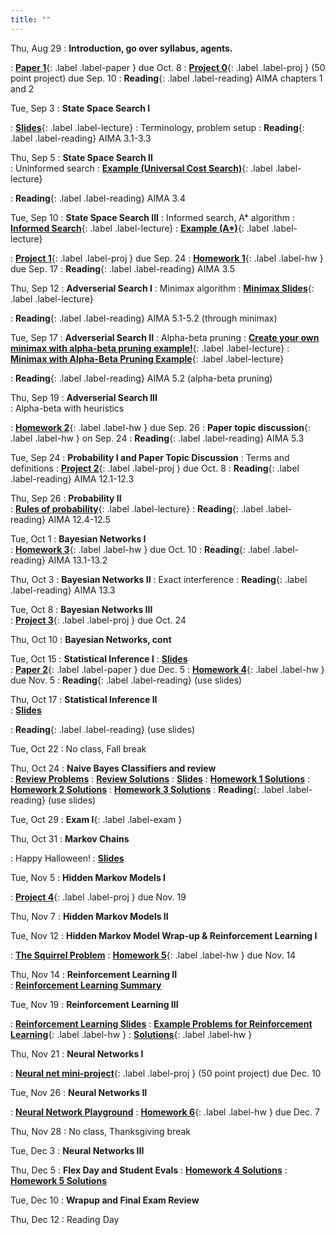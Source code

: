 ```yaml
---
title: ""
---
```


<!--- CS 372 AI --->


Thu, Aug 29
: **Introduction, go over syllabus, agents.** 
<!--- Slides ---> 
: [**Paper 1**](papers/paper1){: .label .label-paper } due Oct. 8
: [**Project 0**](projects/proj0){: .label .label-proj } (50 point project) due Sep. 10
: **Reading**{: .label .label-reading} AIMA chapters 1 and 2

Tue, Sep 3
: **State Space Search I**   
<!--- Slides --->
: [**Slides**](lectures/search/f23-search-slides.pdf){: .label .label-lecture} 
: Terminology, problem setup
: **Reading**{: .label .label-reading} AIMA 3.1-3.3

Thu, Sep 5
: **State Space Search II**  
: Uninformed search
: [**Example (Universal Cost Search)**](lectures/search/ucs-example.txt){: .label .label-lecture} 
<!--- Slides --->
<!--- handouts --->
: **Reading**{: .label .label-reading} AIMA 3.4

Tue, Sep 10
: **State Space Search III** 
: Informed search, A* algorithm 
: [**Informed Search**](lectures/search/search-algs-iformed.pdf){: .label .label-lecture} 
: [**Example (A\*)**](lectures/search/astar-example.txt){: .label .label-lecture} 
<!--- Slides --->
<!--- Handouts --->  
: [**Project 1**](projects/proj1){: .label .label-proj } due Sep. 24
: [**Homework 1**](homework/hw1/hw1.pdf){: .label .label-hw } due Sep. 17
: **Reading**{: .label .label-reading} AIMA 3.5

Thu, Sep 12
: **Adverserial Search I**
: Minimax algorithm
: [**Minimax Slides**](lectures/advsearch/adversarial-search.pdf){: .label .label-lecture} 
<!--- Handouts --->
: **Reading**{: .label .label-reading} AIMA 5.1-5.2 (through minimax)

Tue, Sep 17
: **Adverserial Search II**
: Alpha-beta pruning
: [**Create your own minimax with alpha-beta pruning example!**](https://raphsilva.github.io/utilities/minimax_simulator/#){: .label .label-lecture}
: [**Minimax with Alpha-Beta Pruning Example**](lectures/advsearch/Minimax-alpha-beta-pruning-example.png){: .label .label-lecture} 
<!--- Slides --->
: **Reading**{: .label .label-reading} AIMA 5.2 (alpha-beta pruning)

Thu, Sep 19
: **Adverserial Search III**  
: Alpha-beta with heuristics
<!--- Slides --->
: [**Homework 2**](homework/hw2/hw2.pdf){: .label .label-hw } due Sep. 26
: **Paper topic discussion**{: .label .label-hw } on Sep. 24
: **Reading**{: .label .label-reading} AIMA 5.3

Tue, Sep 24
: **Probability I and Paper Topic Discussion**
: Terms and definitions
: [**Project 2**](projects/proj2){: .label .label-proj } due Oct. 8
: **Reading**{: .label .label-reading} AIMA 12.1-12.3

Thu, Sep 26
: **Probability II**  
: [**Rules of probability**](lectures/probability/rules-of-prob.pdf){: .label .label-lecture} 
: **Reading**{: .label .label-reading} AIMA 12.4-12.5
  
Tue, Oct 1 
: **Bayesian Networks I**  
: [**Homework 3**](homework/hw3/hw3.pdf){: .label .label-hw } due Oct. 10
: **Reading**{: .label .label-reading} AIMA 13.1-13.2
  
Thu, Oct 3
: **Bayesian Networks II** 
: Exact interference 
: **Reading**{: .label .label-reading} AIMA 13.3

Tue, Oct 8
: **Bayesian Networks III**  
: [**Project 3**](projects/proj3){: .label .label-proj }  due Oct. 24
  
Thu, Oct 10
: **Bayesian Networks, cont**  

Tue, Oct 15
: **Statistical Inference I**
: [**Slides**](lectures/statinf/stat-inf-day1-ml-map.pdf)  
: [**Paper 2**](papers/paper2){: .label .label-paper } due Dec. 5
: [**Homework 4**](homework/hw4/hw4.pdf){: .label .label-hw } due Nov. 5
: **Reading**{: .label .label-reading} (use slides)
  
Thu, Oct 17
: **Statistical Inference II**  
: [**Slides**](lectures/statinf/stat-inf-day2-combining-evidence.pdf)  
<!---: [**Bonus: Homework 5**](homework/hw5){: .label .label-hw } up to +5 points due Nov. 5!--->
: **Reading**{: .label .label-reading} (use slides)

Tue, Oct 22
: No class, Fall break

Thu, Oct 24
: **Naive Bayes Classifiers and review**  
: [**Review Problems**](lectures/review/f24MidtermReviewAI.pdf)
: [**Review Solutions**](lectures/review/f24MidtermReviewSolsAI.pdf)
: [**Slides**](lectures/statinf/stat-inf-day3-naive-bayes.pdf) 
: [**Homework 1 Solutions**](https://rhodes.instructure.com/files/925312/download?download_frd=1)
: [**Homework 2 Solutions**](https://rhodes.instructure.com/files/925313/download?download_frd=1)
: [**Homework 3 Solutions**](https://rhodes.instructure.com/files/925314/download?download_frd=1)
: **Reading**{: .label .label-reading} (use slides)

Tue, Oct 29
: **Exam I**{: .label .label-exam }

Thu, Oct 31
: **Markov Chains**
<!--- Slides --->
: Happy Halloween!
: [**Slides**](lectures/markov/markov1-slides.pdf) 

Tue, Nov 5
: **Hidden Markov Models I**  
<!--- Slides --->
: [**Project 4**](projects/proj4){: .label .label-proj } due Nov. 19

Thu, Nov 7
: **Hidden Markov Models II**
<!--- Slides --->

Tue, Nov 12
: **Hidden Markov Model Wrap-up & Reinforcement Learning I**  
<!--- Slides --->
: [**The Squirrel Problem**](lectures/markov/squirrel-problem.pdf) 
: [**Homework 5**](homework/hw5/hw5.pdf){: .label .label-hw } due Nov. 14

Thu, Nov 14
: **Reinforcement Learning II**  
: [**Reinforcement Learning Summary**](lectures/reinforcementLearning/rlHighlights.pdf) 
<!--- Slides --->

Tue, Nov 19
: **Reinforcement Learning III**
<!--- Slides --->
: [**Reinforcement Learning Slides**](lectures/reinforcementLearning/rlSlides.pdf)
: [**Example Problems for Reinforcement Learning**](homework/hw6/hw6.pdf){: .label .label-hw }
: [**Solutions**](homework/hw6/hw6-sol.pdf){: .label .label-hw }
  
Thu, Nov 21
: **Neural Networks I**
<!--- Slides --->
: [**Neural net mini-project**](projects/neuralNetProj){: .label .label-proj } (50 point project) due Dec. 10
  
Tue, Nov 26
: **Neural Networks II**  
<!--- Slides --->
: [**Neural Network Playground**](https://playground.tensorflow.org/) 
: [**Homework 6**](homework/hw7/hw7.pdf){: .label .label-hw } due Dec. 7

Thu, Nov 28
: No class, Thanksgiving break

Tue, Dec 3
: **Neural Networks III**
<!--- Slides --->
  
Thu, Dec 5
: **Flex Day and Student Evals**
: [**Homework 4 Solutions**](https://rhodes.instructure.com/files/947439/download?download_frd=1)
: [**Homework 5 Solutions**](https://rhodes.instructure.com/files/947457/download?download_frd=1)

<!--- Slides  : [**Homework 6 Solutions**](https://rhodes.instructure.com/files/947477/download?download_frd=1)--->


Tue, Dec 10
: **Wrapup and Final Exam Review**  

Thu, Dec 12
: Reading Day
